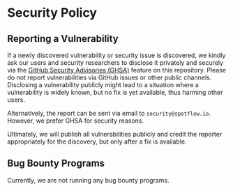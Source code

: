 # Security Policy

## Reporting a Vulnerability

If a newly discovered vulnerability or security issue is discovered, we kindly ask our users and security researchers to disclose it privately and securely via the [GitHub Security Advisories (GHSA)](https://github.com/spotflow-io/in-memory-azure-test-sdk/security/advisories/new) feature on this repository. Please do not report vulnerabilities via GitHub issues or other public channels. Disclosing a vulnerability publicly might lead to a situation where a vulnerability is widely known, but no fix is yet available, thus harming other users.

Alternatively, the report can be sent via email to `security@spotflow.io`. However, we prefer GHSA for security reasons.

Ultimately, we will publish all vulnerabilities publicly and credit the reporter appropriately for the discovery, but only after a fix is available.

## Bug Bounty Programs

Currently, we are not running any bug bounty programs.